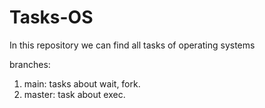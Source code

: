 # Tasks-OS
In this repository we can find all tasks of operating systems

branches:
1. main: tasks about wait, fork.
2. master: task about exec.
